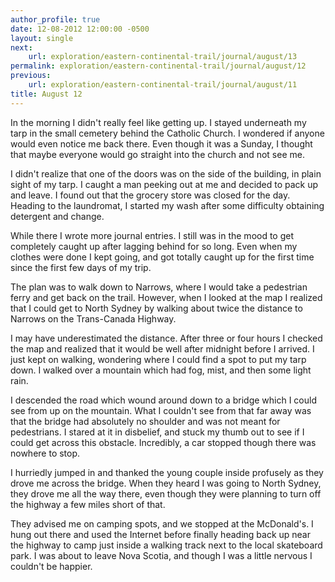 ```yaml
---
author_profile: true
date: 12-08-2012 12:00:00 -0500
layout: single
next:
    url: exploration/eastern-continental-trail/journal/august/13
permalink: exploration/eastern-continental-trail/journal/august/12
previous:
    url: exploration/eastern-continental-trail/journal/august/11
title: August 12
---
```

In the morning I didn't really feel like getting up. I stayed underneath my tarp in the small cemetery behind the Catholic Church. I wondered if anyone would even notice me back there. Even though it was a Sunday, I thought that maybe everyone would go straight into the church and not see me.

I didn't realize that one of the doors was on the side of the building, in plain sight of my tarp. I caught a man peeking out at me and decided to pack up and leave. I found out that the grocery store was closed for the day. Heading to the laundromat, I started my wash after some difficulty obtaining detergent and change.

While there I wrote more journal entries. I still was in the mood to get completely caught up after lagging behind for so long. Even when my clothes were done I kept going, and got totally caught up for the first time since the first few days of my trip.

The plan was to walk down to Narrows, where I would take a pedestrian ferry and get back on the trail. However, when I looked at the map I realized that I could get to North Sydney by walking about twice the distance to Narrows on the Trans-Canada Highway.

I may have underestimated the distance. After three or four hours I checked the map and realized that it would be well after midnight before I arrived. I just kept on walking, wondering where I could find a spot to put my tarp down. I walked over a mountain which had fog, mist, and then some light rain.

I descended the road which wound around down to a bridge which I could see from up on the mountain. What I couldn't see from that far away was that the bridge had absolutely no shoulder and was not meant for pedestrians. I stared at it in disbelief, and stuck my thumb out to see if I could get across this obstacle. Incredibly, a car stopped though there was nowhere to stop.

I hurriedly jumped in and thanked the young couple inside profusely as they drove me across the bridge. When they heard I was going to North Sydney, they drove me all the way there, even though they were planning to turn off the highway a few miles short of that.

They advised me on camping spots, and we stopped at the McDonald's. I hung out there and used the Internet before finally heading back up near the highway to camp just inside a walking track next to the local skateboard park. I was about to leave Nova Scotia, and though I was a little nervous I couldn't be happier.